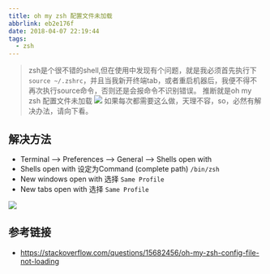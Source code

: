 ```yaml
---
title: oh my zsh 配置文件未加载
abbrlink: eb2e176f
date: 2018-04-07 22:19:44
tags:
  - zsh
---
```

> zsh是个很不错的shell,但在使用中发现有个问题，就是我必须首先执行下`source ~/.zshrc`，并且当我新开终端tab，或者重启机器后，我便不得不再次执行source命令，否则还是会报命令不识别错误。
推断就是oh my zsh 配置文件未加载
![](//static.1991421.cn/blog/2018-04-07-142912.jpg)
如果每次都需要这么做，天理不容，so，必然有解决办法，请向下看。

## 解决方法

+ Terminal --> Preferences --> General --> Shells open with
+ Shells open with 设定为Command (complete path) `/bin/zsh`
+ New windows open with 选择 `Same Profile`
+ New tabs open with 选择 `Same Profile`

![](//static.1991421.cn/blog/2018-04-07-142448.png)

## 参考链接
+ https://stackoverflow.com/questions/15682456/oh-my-zsh-config-file-not-loading
